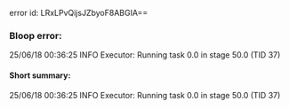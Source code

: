 error id: LRxLPvQijsJZbyoF8ABGIA==
### Bloop error:

25/06/18 00:36:25 INFO Executor: Running task 0.0 in stage 50.0 (TID 37)
#### Short summary: 

25/06/18 00:36:25 INFO Executor: Running task 0.0 in stage 50.0 (TID 37)